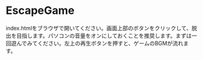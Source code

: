 # EscapeGame
index.htmlをブラウザで開いてください。画面上部のボタンをクリックして、脱出を目指します。パソコンの音量をオンにしておくことを推奨します。まずは一回遊んでみてください。左上の再生ボタンを押すと、ゲームのBGMが流れます。
